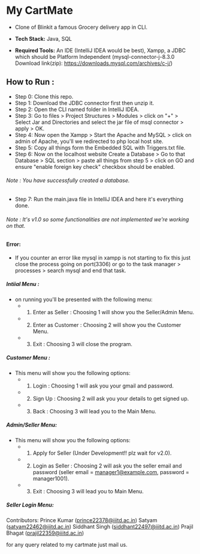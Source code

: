 # My CartMate
* Clone of Blinkit a famous Grocery delivery app in CLI.
* **Tech Stack:** Java, SQL

* **Required Tools:** An IDE (IntelliJ IDEA would be best), Xampp, a JDBC which should be Platform Independent (mysql-connector-j-8.3.0 Download link(zip): https://downloads.mysql.com/archives/c-j/)

## How to Run :
  * Step 0: Clone this repo.
  * Step 1: Download the JDBC connector first then unzip it.
  * Step 2: Open the CLI named folder in IntelliJ IDEA.
  * Step 3: Go to files > Project Structures > Modules > click on "+" > Select Jar and Directories and select the jar file of msql connector > apply > OK.
  * Step 4: Now open the Xampp > Start the Apache and MySQL > click on admin of Apache, you'll we redirected to php local host site.
  * Step 5: Copy all things form the Embedded SQL with Triggers.txt file.
  * Step 6: Now on the localhost website Create a Database > Go to that Database > SQL section > paste all things from step 5 > click on GO and ensure "enable foreign key check" checkbox should be enabled.
   ###### Note : You have successfully created a database.
  * Step 7: Run the main.java file in IntelliJ IDEA and here it's everything done.
   ###### Note : It's v1.0 so some functionalities are not implemented we're working on that.


#### Error:
  * If you counter an error like mysql in xampp is not starting to fix this just close the process going on port(3306) or go to the task manager > processes > search mysql and end that task.


##### Intiial Menu :
* on running you'll be presented with the following menu:
    * 1. Enter as Seller : Choosing 1 will show you the Seller/Admin Menu.
    * 2. Enter as Customer : Choosing 2 will show you the Customer Menu.
    * 3. Exit : Choosing 3 will close the program.
         
##### Customer Menu : 
* This menu will show you the following options: 
   * 1. Login : Choosing 1 will ask you your gmail and password.
   * 2. Sign Up : Choosing 2 will ask you your details to get signed up.
   * 3. Back : Choosing 3 will lead you to the Main Menu.

##### Admin/Seller Menu:
* This menu will show you the following options:
   * 1. Apply for Seller (Under Development!! plz wait for v2.0).
   * 2. Login as Seller : Choosing 2 will ask you the seller email and password (seller email = manager1@example.com, password = manager1001).
   * 3. Exit : Choosing 3 will lead you to Main Menu.
    
##### Seller Login Menu: 





Contributors:
Prince Kumar (prince22378@iiitd.ac.in)
Satyam (satyam22462@iiitd.ac.in)
Siddhant Singh (siddhant22497@iiitd.ac.in)
Prajil Bhagat (prajil22359@iiitd.ac.in)

for any query related to my cartmate just mail us.

